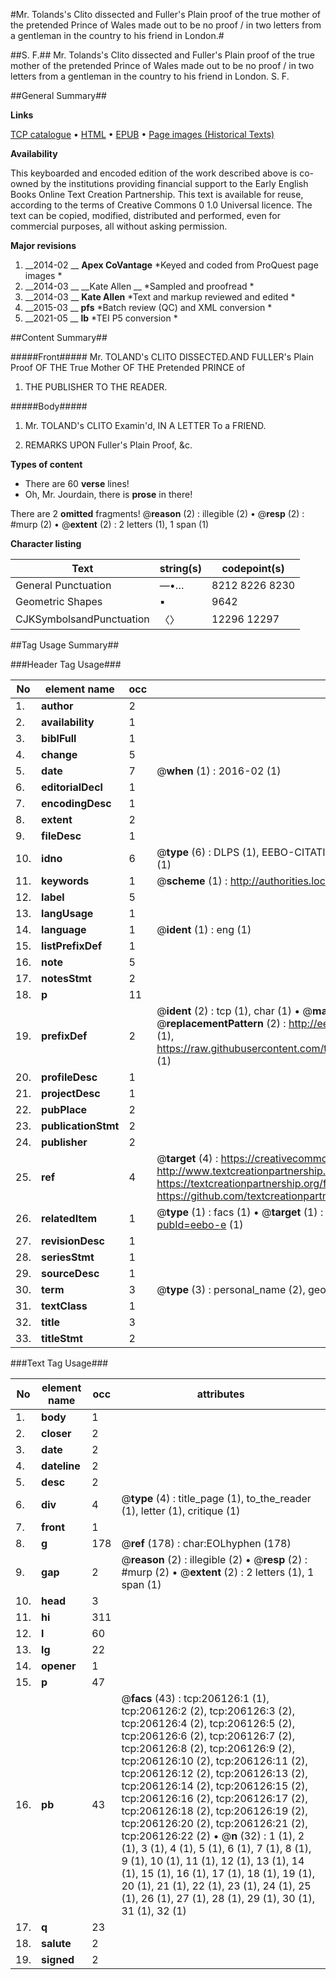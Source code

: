 #Mr. Tolands's Clito dissected and Fuller's Plain proof of the true mother of the pretended Prince of Wales made out to be no proof / in two letters from a gentleman in the country to his friend in London.#

##S. F.##
Mr. Tolands's Clito dissected and Fuller's Plain proof of the true mother of the pretended Prince of Wales made out to be no proof / in two letters from a gentleman in the country to his friend in London.
S. F.

##General Summary##

**Links**

[TCP catalogue](http://www.ota.ox.ac.uk/tcp/)  • 
[HTML](http://tei.it.ox.ac.uk/tcp/Texts-HTML/free/B22/B22789.html)  • 
[EPUB](http://tei.it.ox.ac.uk/tcp/Texts-EPUB/free/B22/B22789.epub) • 
[Page images (Historical Texts)](https://historicaltexts.jisc.ac.uk/eebo-14907324e)

**Availability**

This keyboarded and encoded edition of the work described above is co-owned by the
    institutions providing financial support to the Early English Books Online Text Creation
    Partnership. This text is available for reuse, according to the terms of  Creative Commons 0 1.0 Universal
    licence. The text can be copied, modified, distributed and performed, even for commercial
    purposes, all without asking permission.

**Major revisions**

1. __2014-02 __ __Apex CoVantage__ *Keyed and coded from ProQuest page images *
1. __2014-03 __ __Kate Allen __ *Sampled and proofread *
1. __2014-03 __ __Kate Allen__ *Text and markup reviewed and edited *
1. __2015-03 __ __pfs__ *Batch review (QC) and XML conversion *
1. __2021-05 __ __lb__ *TEI P5 conversion *

##Content Summary##

#####Front#####
 Mr. TOLAND's CLITO DISSECTED.AND FULLER's Plain Proof OF THE True Mother OF THE Pretended PRINCE of
1. THE PUBLISHER TO THE READER.

#####Body#####

1. Mr. TOLAND's CLITO Examin'd, IN A LETTER To a FRIEND.

1. REMARKS UPON Fuller's Plain Proof, &c.

**Types of content**

  * There are 60 **verse** lines!
  * Oh, Mr. Jourdain, there is **prose** in there!

There are 2 **omitted** fragments! 
 @__reason__ (2) : illegible (2)  •  @__resp__ (2) : #murp (2)  •  @__extent__ (2) : 2 letters (1), 1 span (1)

**Character listing**


|Text|string(s)|codepoint(s)|
|---|---|---|
|General Punctuation|—•…|8212 8226 8230|
|Geometric Shapes|▪|9642|
|CJKSymbolsandPunctuation|〈〉|12296 12297|

##Tag Usage Summary##

###Header Tag Usage###

|No|element name|occ|attributes|
|---|---|---|---|
|1.|__author__|2||
|2.|__availability__|1||
|3.|__biblFull__|1||
|4.|__change__|5||
|5.|__date__|7| @__when__ (1) : 2016-02 (1)|
|6.|__editorialDecl__|1||
|7.|__encodingDesc__|1||
|8.|__extent__|2||
|9.|__fileDesc__|1||
|10.|__idno__|6| @__type__ (6) : DLPS (1), EEBO-CITATION (1), VID (1), EEBO-PROQUEST (1), STC (1), OCLC (1)|
|11.|__keywords__|1| @__scheme__ (1) : http://authorities.loc.gov/ (1)|
|12.|__label__|5||
|13.|__langUsage__|1||
|14.|__language__|1| @__ident__ (1) : eng (1)|
|15.|__listPrefixDef__|1||
|16.|__note__|5||
|17.|__notesStmt__|2||
|18.|__p__|11||
|19.|__prefixDef__|2| @__ident__ (2) : tcp (1), char (1)  •  @__matchPattern__ (2) : ([0-9\-]+):([0-9IVX]+) (1), (.+) (1)  •  @__replacementPattern__ (2) : http://eebo.chadwyck.com/downloadtiff?vid=$1&page=$2 (1), https://raw.githubusercontent.com/textcreationpartnership/Texts/master/tcpchars.xml#$1 (1)|
|20.|__profileDesc__|1||
|21.|__projectDesc__|1||
|22.|__pubPlace__|2||
|23.|__publicationStmt__|2||
|24.|__publisher__|2||
|25.|__ref__|4| @__target__ (4) : https://creativecommons.org/publicdomain/zero/1.0/ (1), http://www.textcreationpartnership.org/docs/. (1), https://textcreationpartnership.org/faq/#faq05 (1), https://github.com/textcreationpartnership (1)|
|26.|__relatedItem__|1| @__type__ (1) : facs (1)  •  @__target__ (1) : https://data.historicaltexts.jisc.ac.uk/view?pubId=eebo-e (1)|
|27.|__revisionDesc__|1||
|28.|__seriesStmt__|1||
|29.|__sourceDesc__|1||
|30.|__term__|3| @__type__ (3) : personal_name (2), geographic_name (1)|
|31.|__textClass__|1||
|32.|__title__|3||
|33.|__titleStmt__|2||


###Text Tag Usage###

|No|element name|occ|attributes|
|---|---|---|---|
|1.|__body__|1||
|2.|__closer__|2||
|3.|__date__|2||
|4.|__dateline__|2||
|5.|__desc__|2||
|6.|__div__|4| @__type__ (4) : title_page (1), to_the_reader (1), letter (1), critique (1)|
|7.|__front__|1||
|8.|__g__|178| @__ref__ (178) : char:EOLhyphen (178)|
|9.|__gap__|2| @__reason__ (2) : illegible (2)  •  @__resp__ (2) : #murp (2)  •  @__extent__ (2) : 2 letters (1), 1 span (1)|
|10.|__head__|3||
|11.|__hi__|311||
|12.|__l__|60||
|13.|__lg__|22||
|14.|__opener__|1||
|15.|__p__|47||
|16.|__pb__|43| @__facs__ (43) : tcp:206126:1 (1), tcp:206126:2 (2), tcp:206126:3 (2), tcp:206126:4 (2), tcp:206126:5 (2), tcp:206126:6 (2), tcp:206126:7 (2), tcp:206126:8 (2), tcp:206126:9 (2), tcp:206126:10 (2), tcp:206126:11 (2), tcp:206126:12 (2), tcp:206126:13 (2), tcp:206126:14 (2), tcp:206126:15 (2), tcp:206126:16 (2), tcp:206126:17 (2), tcp:206126:18 (2), tcp:206126:19 (2), tcp:206126:20 (2), tcp:206126:21 (2), tcp:206126:22 (2)  •  @__n__ (32) : 1 (1), 2 (1), 3 (1), 4 (1), 5 (1), 6 (1), 7 (1), 8 (1), 9 (1), 10 (1), 11 (1), 12 (1), 13 (1), 14 (1), 15 (1), 16 (1), 17 (1), 18 (1), 19 (1), 20 (1), 21 (1), 22 (1), 23 (1), 24 (1), 25 (1), 26 (1), 27 (1), 28 (1), 29 (1), 30 (1), 31 (1), 32 (1)|
|17.|__q__|23||
|18.|__salute__|2||
|19.|__signed__|2||
